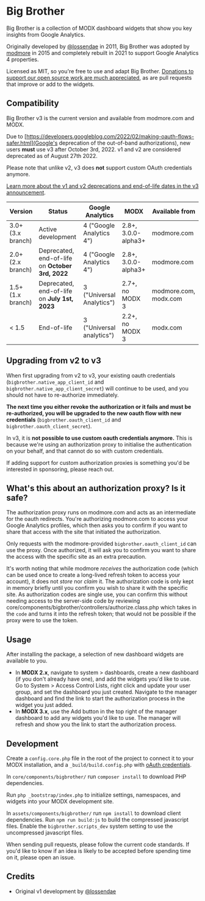# Big Brother 

Big Brother is a collection of MODX dashboard widgets that show you key insights from Google Analytics.

Originally developed by [@lossendae](https://github.com/lossendae) in 2011, Big Brother was adopted by [modmore](https://modmore.com/) in 2015 and completely rebuilt in 2021 to support Google Analytics 4 properties. 

Licensed as MIT, so you're free to use and adapt Big Brother. [Donations to support our open source work are much appreciated](https://modmore.com/extras/bigbrother/donate/), as are pull requests that improve or add to the widgets. 

## Compatibility

Big Brother v3 is the current version and available from modmore.com and MODX.

Due to [https://developers.googleblog.com/2022/02/making-oauth-flows-safer.html](Google's deprecation of the out-of-band authorizations), new users **must** use v3 after October 3rd, 2022. v1 and v2 are considered deprecated as of August 27th 2022. 

Please note that unlike v2, v3 does **not** support custom OAuth credentials anymore.

[Learn more about the v1 and v2 deprecations and end-of-life dates in the v3 announcement](https://modmore.com/blog/2022/big-brother-3.0-now-available/).

| Version           | Status                                           | Google Analytics          | MODX                | Available from        |
|-------------------|--------------------------------------------------|---------------------------|---------------------|-----------------------|
| 3.0+ (3.x branch) | Active development                               | 4 ("Google Analytics 4")  | 2.8+, 3.0.0-alpha3+ | modmore.com           |
| 2.0+ (2.x branch) | Deprecated, end-of-life on **October 3rd, 2022** | 4 ("Google Analytics 4")  | 2.8+, 3.0.0-alpha3+ | modmore.com           |
| 1.5+ (1.x branch) | Deprecated, end-of-life on **July 1st, 2023**    | 3 ("Universal Analytics") | 2.7+, no MODX 3     | modmore.com, modx.com |
| < 1.5             | End-of-life                                      | 3 ("Universal analytics") | 2.2+, no MODX 3     | modx.com              |

## Upgrading from v2 to v3

When first upgrading from v2 to v3, your existing oauth credentials (`bigbrother.native_app_client_id` and `bigbrother.native_app_client_secret`) will continue to be used, and you should not have to re-authorize immediately.

**The next time you either revoke the authorization or it fails and must be re-authorized, you will be upgraded to the new oauth flow with new credentials** (`bigbrother.oauth_client_id` and `bigbrother.oauth_client_secret`).

In v3, it is **not possible to use custom oauth credentials anymore.** This is because we're using an authorization proxy to initialise the authentication on your behalf, and that cannot do so with custom credentials.

If adding support for custom authorization proxies is something you'd be interested in sponsoring, please reach out.

## What's this about an authorization proxy? Is it safe?

The authorization proxy runs on modmore.com and acts as an intermediate for the oauth redirects. You're authorizing modmore.com to access your Google Analytics profiles, which then asks you to confirm if you want to share that access with the site that initiated the authorization.

Only requests with the modmore-provided `bigbrother.oauth_client_id` can use the proxy. Once authorized, it will ask you to confirm you want to share the access with the specific site as an extra precaution. 

It's worth noting that while modmore _receives_ the authorization code (which can be used once to create a long-lived refresh token to access your account), it does not _store_ nor _claim_ it. The authorization code is only kept in memory briefly until you confirm you wish to share it with the specific site. As authorization codes are single use, you can confirm this without needing access to the server-side code by reviewing core/components/bigbrother/controllers/authorize.class.php which takes in the `code` and turns it into the refresh token; that would not be possible if the proxy were to use the token.

## Usage

After installing the package, a selection of new dashboard widgets are available to you. 

- In **MODX 2.x**, navigate to system > dashboards, create a new dashboard (if you don't already have one), and add the widgets you'd like to use. Go to System > Access Control Lists, right click and update your user group, and set the dashboard you just created. Navigate to the manager dashboard and find the link to start the authorization process in the widget you just added. 
- In **MODX 3.x**, use the Add button in the top right of the manager dashboard to add any widgets you'd like to use. The manager will refresh and show you the link to start the authorization process. 

## Development

Create a `config.core.php` file in the root of the project to connect it to your MODX installation, and a `_build/build.config.php` with [oAuth credentials](https://docs.modmore.com/en/Open_Source/BigBrother/Custom_oAuth_Credentials.html). 

In `core/components/bigbrother/` run `composer install` to download PHP dependencies.

Run `php _bootstrap/index.php` to initialize settings, namespaces, and widgets into your MODX development site.

In `assets/components/bigbrother/` run `npm install` to download client dependencies. Run `npm run build:js` to build the compressed javascript files. Enable the `bigbrother.scripts_dev` system setting to use the uncompressed javascript files.

When sending pull requests, please follow the current code standards. If you'd like to know if an idea is likely to be accepted before spending time on it, please open an issue. 

## Credits

- Original v1 development by [@lossendae](https://github.com/lossendae)
